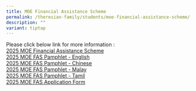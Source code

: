 ```yaml
---
title: MOE Financial Assistance Scheme
permalink: /theresian-family/students/moe-financial-assistance-scheme/
description: ""
variant: tiptap
---
```

<p>Please click below link for more information :
<br><a href="/files/MOE_Financial_Assistance_Scheme1.pdf" rel="noopener nofollow" target="_blank">2025 MOE Financial Assistance Scheme</a>
<br><a href="/files/MOE Financial Assistance/Document_4a_MOE_FAS_pamphlet__EL_.pdf" rel="noopener noreferrer nofollow" target="_blank">2025 MOE FAS Pamphlet - English</a>
<br><a href="/files/MOE Financial Assistance/Document_4b_MOE_FAS_pamphlet__CL_.pdf" rel="noopener noreferrer nofollow" target="_blank">2025 MOE FAS Pamphlet - Chinese</a>
<br><a href="/files/MOE Financial Assistance/Document_4c_MOE_FAS_pamphlet__ML_.pdf" rel="noopener noreferrer nofollow" target="_blank">2025 MOE FAS Pamphlet - Malay</a>
<br><a href="/files/MOE Financial Assistance/Document_4d_MOE_FAS_pamphlet__TL_.pdf" rel="noopener noreferrer nofollow" target="_blank">2025 MOE FAS Pamphlet - Tamil</a>
<br><a href="/files/MOE Financial Assistance/MOE_FAS_Application_Form_2025.pdf" rel="noopener noreferrer nofollow" target="_blank">2025 MOE FAS Application Form</a>
</p>